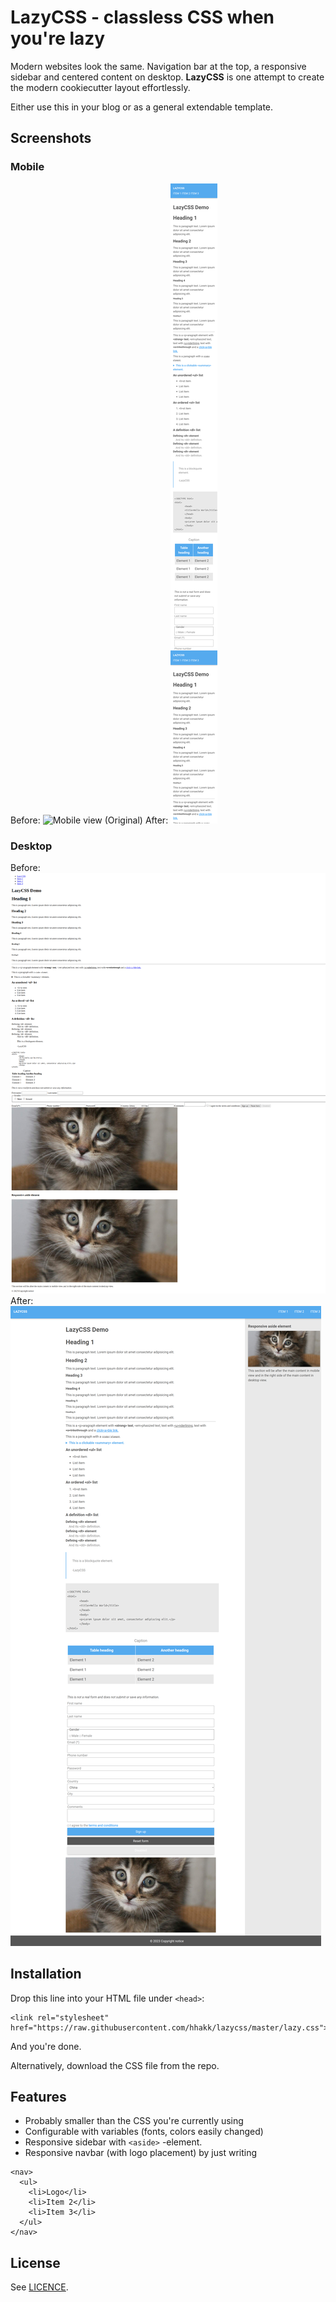 # LazyCSS - classless CSS when you're lazy

Modern websites look the same. Navigation bar at the top, a responsive sidebar and centered content on desktop.
**LazyCSS** is one attempt to create the modern cookiecutter layout effortlessly.

Either use this in your blog or as a general extendable template.

## Screenshots
### Mobile
Before:
![Mobile view (Original)](original-mobile.png)
After:
![Mobile view (LazyCSS)](lazycss-mobile.png)
### Desktop
Before:
![Desktop view (Original)](original-desktop.png)
After:
![Desktop view (LazyCSS)](lazycss-desktop.png)

## Installation

Drop this line into your HTML file under `<head>`:
```
<link rel="stylesheet" href="https://raw.githubusercontent.com/hhakk/lazycss/master/lazy.css">
```
And you're done.

Alternatively, download the CSS file from the repo.

## Features

* Probably smaller than the CSS you're currently using
* Configurable with variables (fonts, colors easily changed)
* Responsive sidebar with `<aside>` -element.
* Responsive navbar (with logo placement) by just writing
```
<nav>
  <ul>
    <li>Logo</li>
    <li>Item 2</li>
    <li>Item 3</li>
  </ul>
</nav>
```

## License

See [LICENCE](LICENSE).
